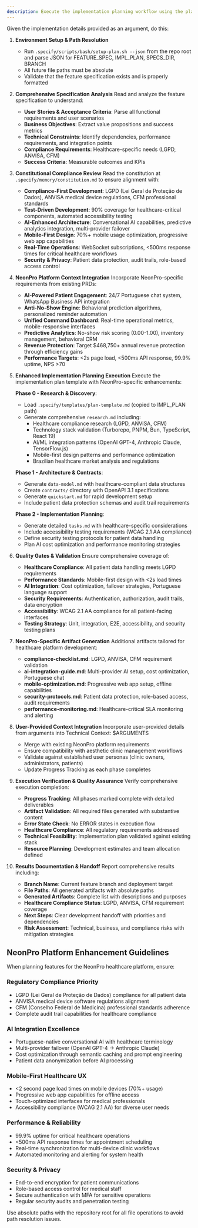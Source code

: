 ```yaml
---
description: Execute the implementation planning workflow using the plan template to generate design artifacts for NeonPro platform features.
---
```


Given the implementation details provided as an argument, do this:

1. **Environment Setup & Path Resolution**
   - Run `.specify/scripts/bash/setup-plan.sh --json` from the repo root and parse JSON for FEATURE_SPEC, IMPL_PLAN, SPECS_DIR, BRANCH
   - All future file paths must be absolute
   - Validate that the feature specification exists and is properly formatted

2. **Comprehensive Specification Analysis**
   Read and analyze the feature specification to understand:
   - **User Stories & Acceptance Criteria**: Parse all functional requirements and user scenarios
   - **Business Objectives**: Extract value propositions and success metrics
   - **Technical Constraints**: Identify dependencies, performance requirements, and integration points
   - **Compliance Requirements**: Healthcare-specific needs (LGPD, ANVISA, CFM)
   - **Success Criteria**: Measurable outcomes and KPIs

3. **Constitutional Compliance Review**
   Read the constitution at `.specify/memory/constitution.md` to ensure alignment with:
   - **Compliance-First Development**: LGPD (Lei Geral de Proteção de Dados), ANVISA medical device regulations, CFM professional standards
   - **Test-Driven Development**: 90% coverage for healthcare-critical components, automated accessibility testing
   - **AI-Enhanced Architecture**: Conversational AI capabilities, predictive analytics integration, multi-provider failover
   - **Mobile-First Design**: 70%+ mobile usage optimization, progressive web app capabilities
   - **Real-Time Operations**: WebSocket subscriptions, <500ms response times for critical healthcare workflows
   - **Security & Privacy**: Patient data protection, audit trails, role-based access control

4. **NeonPro Platform Context Integration**
   Incorporate NeonPro-specific requirements from existing PRDs:
   - **AI-Powered Patient Engagement**: 24/7 Portuguese chat system, WhatsApp Business API integration
   - **Anti-No-Show Engine**: Behavioral prediction algorithms, personalized reminder automation
   - **Unified Command Dashboard**: Real-time operational metrics, mobile-responsive interfaces
   - **Predictive Analytics**: No-show risk scoring (0.00-1.00), inventory management, behavioral CRM
   - **Revenue Protection**: Target $468,750+ annual revenue protection through efficiency gains
   - **Performance Targets**: <2s page load, <500ms API response, 99.9% uptime, NPS >70

5. **Enhanced Implementation Planning Execution**
   Execute the implementation plan template with NeonPro-specific enhancements:

   **Phase 0 - Research & Discovery**:
   - Load `.specify/templates/plan-template.md` (copied to IMPL_PLAN path)
   - Generate comprehensive `research.md` including:
     - Healthcare compliance research (LGPD, ANVISA, CFM)
     - Technology stack validation (Turborepo, PNPM, Bun, TypeScript, React 19)
     - AI/ML integration patterns (OpenAI GPT-4, Anthropic Claude, TensorFlow.js)
     - Mobile-first design patterns and performance optimization
     - Brazilian healthcare market analysis and regulations

   **Phase 1 - Architecture & Contracts**:
   - Generate `data-model.md` with healthcare-compliant data structures
   - Create `contracts/` directory with OpenAPI 3.1 specifications
   - Generate `quickstart.md` for rapid development setup
   - Include patient data protection schemas and audit trail requirements

   **Phase 2 - Implementation Planning**:
   - Generate detailed `tasks.md` with healthcare-specific considerations
   - Include accessibility testing requirements (WCAG 2.1 AA compliance)
   - Define security testing protocols for patient data handling
   - Plan AI cost optimization and performance monitoring strategies

6. **Quality Gates & Validation**
   Ensure comprehensive coverage of:
   - **Healthcare Compliance**: All patient data handling meets LGPD requirements
   - **Performance Standards**: Mobile-first design with <2s load times
   - **AI Integration**: Cost optimization, failover strategies, Portuguese language support
   - **Security Requirements**: Authentication, authorization, audit trails, data encryption
   - **Accessibility**: WCAG 2.1 AA compliance for all patient-facing interfaces
   - **Testing Strategy**: Unit, integration, E2E, accessibility, and security testing plans

7. **NeonPro-Specific Artifact Generation**
   Additional artifacts tailored for healthcare platform development:
   - **compliance-checklist.md**: LGPD, ANVISA, CFM requirement validation
   - **ai-integration-guide.md**: Multi-provider AI setup, cost optimization, Portuguese chat
   - **mobile-optimization.md**: Progressive web app setup, offline capabilities
   - **security-protocols.md**: Patient data protection, role-based access, audit requirements
   - **performance-monitoring.md**: Healthcare-critical SLA monitoring and alerting

8. **User-Provided Context Integration**
   Incorporate user-provided details from arguments into Technical Context: $ARGUMENTS
   - Merge with existing NeonPro platform requirements
   - Ensure compatibility with aesthetic clinic management workflows
   - Validate against established user personas (clinic owners, administrators, patients)
   - Update Progress Tracking as each phase completes

9. **Execution Verification & Quality Assurance**
   Verify comprehensive execution completion:
   - **Progress Tracking**: All phases marked complete with detailed deliverables
   - **Artifact Validation**: All required files generated with substantive content
   - **Error State Check**: No ERROR states in execution flow
   - **Healthcare Compliance**: All regulatory requirements addressed
   - **Technical Feasibility**: Implementation plan validated against existing stack
   - **Resource Planning**: Development estimates and team allocation defined

10. **Results Documentation & Handoff**
    Report comprehensive results including:
    - **Branch Name**: Current feature branch and deployment target
    - **File Paths**: All generated artifacts with absolute paths
    - **Generated Artifacts**: Complete list with descriptions and purposes
    - **Healthcare Compliance Status**: LGPD, ANVISA, CFM requirement coverage
    - **Next Steps**: Clear development handoff with priorities and dependencies
    - **Risk Assessment**: Technical, business, and compliance risks with mitigation strategies

## NeonPro Platform Enhancement Guidelines

When planning features for the NeonPro healthcare platform, ensure:

### **Regulatory Compliance Priority**

- LGPD (Lei Geral de Proteção de Dados) compliance for all patient data
- ANVISA medical device software regulations alignment
- CFM (Conselho Federal de Medicina) professional standards adherence
- Complete audit trail capabilities for healthcare compliance

### **AI Integration Excellence**

- Portuguese-native conversational AI with healthcare terminology
- Multi-provider failover (OpenAI GPT-4 → Anthropic Claude)
- Cost optimization through semantic caching and prompt engineering
- Patient data anonymization before AI processing

### **Mobile-First Healthcare UX**

- <2 second page load times on mobile devices (70%+ usage)
- Progressive web app capabilities for offline access
- Touch-optimized interfaces for medical professionals
- Accessibility compliance (WCAG 2.1 AA) for diverse user needs

### **Performance & Reliability**

- 99.9% uptime for critical healthcare operations
- <500ms API response times for appointment scheduling
- Real-time synchronization for multi-device clinic workflows
- Automated monitoring and alerting for system health

### **Security & Privacy**

- End-to-end encryption for patient communications
- Role-based access control for medical staff
- Secure authentication with MFA for sensitive operations
- Regular security audits and penetration testing

Use absolute paths with the repository root for all file operations to avoid path resolution issues.
